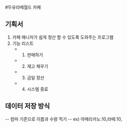 #두유라떼월드 카페

## 기획서

1. 카페 매니저가 쉽게 정산 할 수 있도록 도와주는 프로그램
2. 기능 리스트
   - 1. 판매하기
   - 2. 재고 채우기
   - 3. 금일 정산
   - 4. 시스템 종료

## 데이터 저장 방식

-- 컴마 기준으로 이름과 수량 적기 --
ex) 아메리카노:10,라떼:10,
